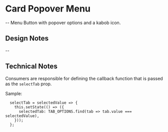 # Card Popover Menu

-- Menu Button with popover options and a kabob icon.

## Design Notes

--

## Technical Notes

Consumers are responsible for defining the callback function that is passed as the `selectTab` prop.

Sample:

```
  selectTab = selectedValue => {
    this.setState(() => ({
      selectedTab: TAB_OPTIONS.find(tab => tab.value === selectedValue),
    }));
  };
```
